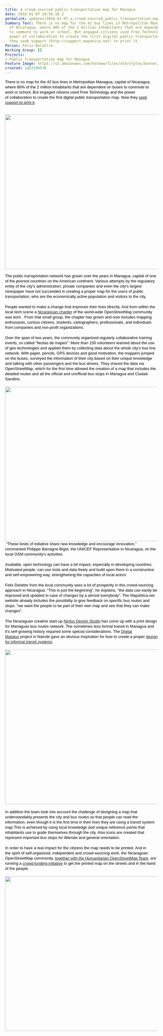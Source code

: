 ```yaml
---
title: A crowd-sourced public transportation map for Managua
date: 2016-01-07 19:56:18 Z
permalink: updates/2016-01-07_a_crowd-sourced_public_transportation_map_for_managua
Summary Text: There is no map for the 42 bus lines in Metropolitan Managua, capital
  of Nicaragua, where 80% of the 2 million inhabitants that are dependent on buses
  to commute to work or school. But engaged citizens used Free Technology and the
  power of collaboration to create the first digital public transportation map. Now
  they seek support (http://support.mapanica.net) to print it.
Person: Felix Delattre
Working Group: []
Projects:
- Public transportation map for Managua
Feature Image: https://s3.amazonaws.com/hotwww/files/old/styles/banner/public/banner1.jpg
created: 1452196578
---
```


<div id="magicdomid217" class="ace-line" style="padding-right: 1px; color: #000000; font-family: Arial, sans-serif; font-size: 13px; line-height: 17px;"><span style="cursor: auto; padding-top: 0px; padding-bottom: 1px;">There is no map for the 42 bus lines in Metropolitan Managua, capital of Nicaragua, where 80% of the 2 million inhabitants that are dependent on buses to commute to work or school. But engaged citizens used Free Technology and the power of&nbsp;<span style="cursor: auto; padding-bottom: 1px;">collaboration</span>&nbsp;to create the first digital public transportation map. Now they <a href="http://support.mapanica.net" target="_blank">seek support&nbsp;</a></span><span style="cursor: auto; padding-top: 0px; padding-bottom: 1px;"><a href="http://support.mapanica.net" target="_blank">to print it</a>.</span></div><div id="magicdomid220" class="ace-line" style="padding-right: 1px; color: #000000; font-family: Arial, sans-serif; font-size: 13px; line-height: 17px;">&nbsp;</div><p><img style="vertical-align: baseline;" src="https://hotosm.org/sites/default/files/banner1.jpg" alt="" width="510"></p><div class="ace-line" style="padding-right: 1px; color: #000000; font-family: Arial, sans-serif; font-size: 13px; line-height: 17px;"><span style="cursor: auto; padding-top: 0px; padding-bottom: 1px;">The public transportation network has grown over the years in Managua, capital of one of the poorest countries on the American continent. Various attempts by the regulatory entity of the city's administration, private companies and even the city's largest newspaper have not succeeded in creating a proper map for the users of public transportation, who are the economically active population and visitors to the city.</span></div><div id="magicdomid222" class="ace-line" style="padding-right: 1px; color: #000000; font-family: Arial, sans-serif; font-size: 13px; line-height: 17px;">&nbsp;</div><div id="magicdomid223" class="ace-line" style="padding-right: 1px; color: #000000; font-family: Arial, sans-serif; font-size: 13px; line-height: 17px;"><span style="cursor: auto; padding-top: 0px; padding-bottom: 1px;">People wanted to make a change that improves their lives directly. And from within the local tech scene a <a href="http://mapanica.net" target="_blank">Nicaraguan chapter</a> of the world-wide OpenStreetMap community was born</span><span style="cursor: auto; padding-top: 0px; padding-bottom: 1px;">&nbsp;. From that small group, the chapter has grown and now includes mapping enthusiasts, curious citizens, students, cartographers,&nbsp;<span style="cursor: auto; padding-bottom: 1px;">professionals</span>, and individuals from companies and non-profit organizations.</span></div><div id="magicdomid224" class="ace-line" style="padding-right: 1px; color: #000000; font-family: Arial, sans-serif; font-size: 13px; line-height: 17px;">&nbsp;</div><div id="magicdomid225" class="ace-line" style="padding-right: 1px; color: #000000; font-family: Arial, sans-serif; font-size: 13px; line-height: 17px;"><span style="cursor: auto; padding-top: 0px; padding-bottom: 1px;">Over the span of two years, the community organized&nbsp;<span style="cursor: auto; padding-bottom: 1px;">regularly</span>&nbsp;collaborative training events, so called "fiestas de mapeo". More than 150 volunteers learned about the use of geo technologies and applied them by collecting data about the whole&nbsp;city's bus line network. With paper, pencils, GPS devices and good motivation, the mappers jumped on the buses, surveyed the information of their city based on their unique knowledge and talking with other passengers and the bus drivers. They shared the data via OpenStreetMap, which for the first time allowed the creation of a map that includes the detailed routes and all the official and unofficial bus stops in Managua and Ciudad Sandino.</span></div><div class="ace-line" style="padding-right: 1px; color: #000000; font-family: Arial, sans-serif; font-size: 13px; line-height: 17px;">&nbsp;</div><div class="ace-line" style="padding-right: 1px; color: #000000; font-family: Arial, sans-serif; font-size: 13px; line-height: 17px;"><span style="cursor: auto; padding-top: 0px; padding-bottom: 1px;"><img style="vertical-align: baseline;" src="https://hotosm.org/sites/default/files/banner2.jpg" alt="" width="510"></span></div><div id="magicdomid226" class="ace-line" style="padding-right: 1px; color: #000000; font-family: Arial, sans-serif; font-size: 13px; line-height: 17px;">&nbsp;<span style="cursor: auto; padding-top: 0px; padding-bottom: 1px;">“These kinds of initiative share new knowledge and encourage innovation,” commented Philippe Barragne-Bigot, the UNICEF Representative in Nicaragua, on the local OSM community's&nbsp;<span style="cursor: auto; padding-bottom: 1px;">activities</span>.</span></div><div id="magicdomid228" class="ace-line" style="padding-right: 1px; color: #000000; font-family: Arial, sans-serif; font-size: 13px; line-height: 17px;">&nbsp;</div><div id="magicdomid229" class="ace-line" style="padding-right: 1px; color: #000000; font-family: Arial, sans-serif; font-size: 13px; line-height: 17px;"><span style="cursor: auto; padding-top: 0px; padding-bottom: 1px;">Available, open technology can have a bit impact, especially in developing countries. Motivated people, can use tools and data freely and build upon them in a constructive and self-empowering way, strengthening the capacities of local actors&nbsp;</span></div><div id="magicdomid230" class="ace-line" style="padding-right: 1px; color: #000000; font-family: Arial, sans-serif; font-size: 13px; line-height: 17px;">&nbsp;</div><div id="magicdomid231" class="ace-line" style="padding-right: 1px; color: #000000; font-family: Arial, sans-serif; font-size: 13px; line-height: 17px;"><span style="cursor: auto; padding-top: 0px; padding-bottom: 1px;">Felix Delattre from the local community sees a lot of prosperity in this crowd-sourcing approach in Nicaragua: "This is just the beginning", he explains, "the data can easily be improved and updated in case of changes by a almost everybody". The MapaNica.net website already includes the possibility to give feedback on specific bus routes and stops. "we want the people to be part of their own map and see that they can make changes".</span></div><div id="magicdomid232" class="ace-line" style="padding-right: 1px; color: #000000; font-family: Arial, sans-serif; font-size: 13px; line-height: 17px;">&nbsp;</div><div id="magicdomid233" class="ace-line" style="padding-right: 1px; color: #000000; font-family: Arial, sans-serif; font-size: 13px; line-height: 17px;"><span style="cursor: auto; padding-top: 0px; padding-bottom: 1px;">The Nicaraguan creative start-up <a href="http://www.ninfusds.com/" target="_blank">Ninfus Design Studio</a> has come up with a print design for Managuas bus routes network. The sometimes less formal transit in Managua and it's self-growing history required some special considerations. The <a href="http://www.digitalmatatus.com/about.html" target="_blank">Digital Matatus</a></span><span style="cursor: auto; padding-top: 0px; padding-bottom: 1px;">&nbsp;project in Nairobi gave an obvious inspiration for how to create a proper <a href="http://www.citylab.com/commute/2014/02/what-informal-transit-looks-when-you-actually-map-it/8283/" target="_blank">design for informal transit systems</a>.</span><span style="cursor: auto; padding-top: 0px; padding-bottom: 1px;"><br></span></div><div class="ace-line" style="padding-right: 1px; color: #000000; font-family: Arial, sans-serif; font-size: 13px; line-height: 17px;">&nbsp;</div><div class="ace-line" style="padding-right: 1px; color: #000000; font-family: Arial, sans-serif; font-size: 13px; line-height: 17px;"><span style="cursor: auto; padding-top: 0px; padding-bottom: 1px;"><img style="vertical-align: baseline;" src="https://hotosm.org/sites/default/files/transport_map_division.jpg" alt="" width="510"></span></div><div id="magicdomid234" class="ace-line" style="padding-right: 1px; color: #000000; font-family: Arial, sans-serif; font-size: 13px; line-height: 17px;">&nbsp;</div><div id="magicdomid235" class="ace-line" style="padding-right: 1px; color: #000000; font-family: Arial, sans-serif; font-size: 13px; line-height: 17px;"><span style="cursor: auto; padding-top: 0px; padding-bottom: 1px;">In addition the team took into account the challenge of designing a map that understandably presents the city and bus routes so that people can read the information, even though it is the first time in their lives they are using a transit system map.This is achieved by using local knowledge and unique reference points that inhabitants use to guide themselves through the city. Also icons are created that represent important bus stops for illiterate and general orientation.</span></div><div id="magicdomid236" class="ace-line" style="padding-right: 1px; color: #000000; font-family: Arial, sans-serif; font-size: 13px; line-height: 17px;">&nbsp;</div><div id="magicdomid237" class="ace-line" style="padding-right: 1px; color: #000000; font-family: Arial, sans-serif; font-size: 13px; line-height: 17px;"><span style="cursor: auto; padding-top: 0px; padding-bottom: 1px;">In order to have a real impact for the citizens the map needs to be printed. And in the&nbsp;<span style="cursor: auto; padding-bottom: 1px;">spirit</span>&nbsp;of self-organized, independent and crowd-sourcing work, the Nicaraguan OpenStreetMap community, <a href="https://hotosm.org/projects/public_transportation_map_for_managua">together with the Humanitarian OpenStreetMap Team</a></span><span style="cursor: auto; padding-top: 0px; padding-bottom: 1px;">, are running a <a href="http://support.mapanica.net" target="_blank">crowd-funding initiative</a> to get the printed map on the streets and in the hand of the people.<br></span></div><div class="ace-line" style="padding-right: 1px; color: #000000; font-family: Arial, sans-serif; font-size: 13px; line-height: 17px;">&nbsp;</div><div class="ace-line" style="padding-right: 1px; color: #000000; font-family: Arial, sans-serif; font-size: 13px; line-height: 17px;"><span style="cursor: auto; padding-top: 0px; padding-bottom: 1px;"><img style="vertical-align: baseline;" src="https://hotosm.org/sites/default/files/banner3.jpg" alt="" width="510"></span></div>
